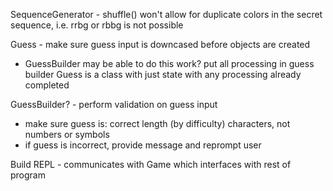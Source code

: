 SequenceGenerator - shuffle() won't allow for duplicate colors in the secret
sequence, i.e. rrbg or rbbg is not possible

Guess - make sure guess input is downcased before objects are created
  - GuessBuilder may be able to do this work?
      put all processing in guess builder
      Guess is a class with just state with any processing already completed

GuessBuilder? - perform validation on guess input
  - make sure guess is:
      correct length (by difficulty)
      characters, not numbers or symbols
  - if guess is incorrect, provide message and reprompt user

Build REPL - communicates with Game which interfaces with rest of program
